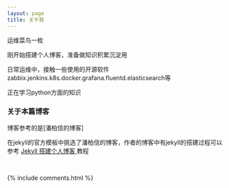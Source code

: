 ```yaml
---
layout: page
title: 关于我 
---
```


运维菜鸟一枚
<p>
刚开始搭建个人博客，准备做知识积累沉淀用
<p>
日常运维中，接触一些使用的开源软件zabbix.jenkins.k8s.docker.grafana.fluentd.elasticsearch等
<p>
正在学习python方面的知识


<p>

<h3> 关于本篇博客 </h3>  

<p>

博客参考的是[潘柏信的博客]

<p>

在jekyll的官方模板中挑选了潘柏信的博客，作者的博客中有jekyll的搭建过程可以参考
<a href="http://baixin.io/2016/10/jekyll_tutorials1/"> Jekyll 搭建个人博客 </a>教程  

<br>


{% include comments.html %}

